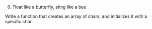 0. Float like a butterfly, sting like a bee

Write a function that creates an array of chars, and initializes it with a specific char.
